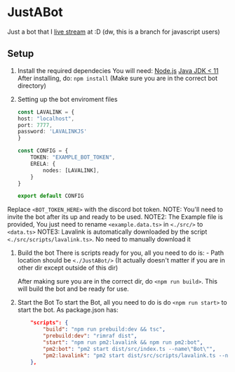 # JustABot
 Just a bot that I [live stream](https://twitch.tv/dmnight6) at :D (dw, this is a branch for javascript users)

## Setup
1. Install the required dependecies
    You will need:
        [Node.js](https://nodejs.org/en/)
        [Java JDK < 11](https://www.oracle.com/java/technologies/downloads/)
    After installing, do: `npm install` (Make sure you are in the correct bot directory)

1. Setting up the bot enviroment files
    ```ts
    const LAVALINK = {
    host: "localhost",
    port: 7777,
    password: 'LAVALINKJS'
    }

    const CONFIG = {
        TOKEN: "EXAMPLE_BOT_TOKEN",
        ERELA: {
            nodes: [LAVALINK],
        }
    }

    export default CONFIG
    ```
Replace `<BOT_TOKEN_HERE>` with the discord bot token.
NOTE: You'll need to invite the bot after its up and ready to be used.
NOTE2: The Example file is provided, You just need to rename `<example.data.ts>` in `<./src/>` to `<data.ts>`
NOTE3: Lavalink is automatically downloaded by the script `<./src/scripts/lavalink.ts>`. No need to manually download it

1. Build the bot
    There is scripts ready for you, all you need to do is:
        - Path location should be `<./JustABot/>` (It actually doesn't matter if you are in other dir except outside of this dir)
    
    After making sure you are in the correct dir, do `<npm run build>`. This will build the bot and be ready for use.
    
1. Start the Bot
    To start the Bot, all you need to do is do `<npm run start>` to start the bot. As package.json has:
    ```json
        "scripts": {
            "build": "npm run prebuild:dev && tsc",
            "prebuild:dev": "rimraf dist",
            "start": "npm run pm2:lavalink && npm run pm2:bot",
            "pm2:bot": "pm2 start dist/src/index.ts --name\"Bot\"",
            "pm2:lavalink": "pm2 start dist/src/scripts/lavalink.ts --name \"Lavalink\""
        },
    ```